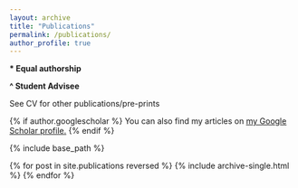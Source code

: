 ```yaml
---
layout: archive
title: "Publications"
permalink: /publications/
author_profile: true
---
```


**\* Equal authorship**

**\^ Student Advisee**

See CV for other publications/pre-prints

{% if author.googlescholar %} You can also find my articles on <u><a href="{{author.googlescholar}}">my Google Scholar profile</a>.</u> {% endif %}

{% include base_path %}

{% for post in site.publications reversed %} {% include archive-single.html %} {% endfor %}
